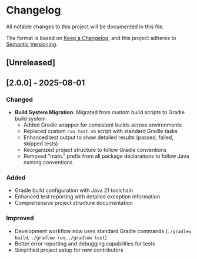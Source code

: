 # Changelog

All notable changes to this project will be documented in this file.

The format is based on [Keep a Changelog](https://keepachangelog.com/en/1.0.0/),
and this project adheres to [Semantic Versioning](https://semver.org/spec/v2.0.0.html).

## [Unreleased]

## [2.0.0] - 2025-08-01

### Changed
- **Build System Migration**: Migrated from custom build scripts to Gradle build system
  - Added Gradle wrapper for consistent builds across environments
  - Replaced custom `run_test.sh` script with standard Gradle tasks
  - Enhanced test output to show detailed results (passed, failed, skipped tests)
  - Reorganized project structure to follow Gradle conventions
  - Removed "main." prefix from all package declarations to follow Java naming conventions

### Added
- Gradle build configuration with Java 21 toolchain
- Enhanced test reporting with detailed exception information
- Comprehensive project structure documentation

### Improved
- Development workflow now uses standard Gradle commands (`./gradlew build`, `./gradlew run`, `./gradlew test`)
- Better error reporting and debugging capabilities for tests
- Simplified project setup for new contributors
